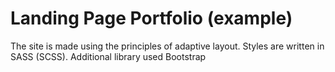# Landing Page Portfolio (example)
The site is made using the principles of adaptive layout.
Styles are written in SASS (SCSS).
Additional library used Bootstrap
